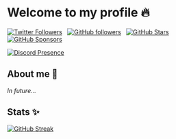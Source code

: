 # Welcome to my profile 🔥

[![Twitter Followers](https://img.shields.io/twitter/follow/seitan_meitoo?color=0E7FC0&logo=twitter&style=for-the-badge&label=Twitter)](https://twitter.com/seitan_meitoo) &nbsp; [![GitHub followers](https://img.shields.io/github/followers/seitanmeitoo?logo=GitHub&style=for-the-badge)](https://github.com/seitanmeitoo) &nbsp; [![GitHub Stars](https://img.shields.io/github/stars/seitanmeitoo?logo=github&style=for-the-badge)](https://github.com/seitanmeitoo) &nbsp; [![GitHub Sponsors](https://img.shields.io/github/sponsors/seitanmeitoo?color=BF4B8A&logo=githubsponsors&style=for-the-badge&label=Sponsor%20on%20Github)](https://github.com/sponsors/seitanmeitoo)

[![Discord Presence](https://lanyard.kyrie25.me/api/757666085767086132?waveColor=FF597B&waveSpotifyColor=FF597B&gradient=A60707-E73636-FE7C7C&imgStyle=square&imgBorderRadius=25px&hideSpotify=true)](https://discord.com/users/757666085767086132)

## About me 💬
*In future...*

## Stats ✨
[![GitHub Streak](https://github-readme-streak-stats.herokuapp.com?user=seitanmeitoo&theme=meta-dark&hide_border=true&border_radius=5)](https:/github.com/seitanmeitoo)

<!--
**seitanmeitoo/seitanmeitoo** is a ✨ _special_ ✨ repository because its `README.md` (this file) appears on your GitHub profile.

Here are some ideas to get you started:

- 🔭 I’m currently working on ...
- 🌱 I’m currently learning ...
- 👯 I’m looking to collaborate on ...
- 🤔 I’m looking for help with ...
- 💬 Ask me about ...
- 📫 How to reach me: ...
- 😄 Pronouns: ...
- ⚡ Fun fact: ...
-->
